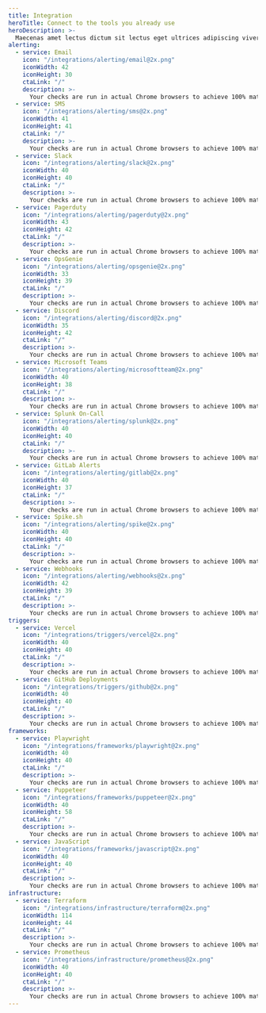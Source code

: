```yaml
---
title: Integration
heroTitle: Connect to the tools you already use
heroDescription: >-
  Maecenas amet lectus dictum sit lectus eget ultrices adipiscing viverra. Nullam viverra et, dui risus, ut. Vitae nec nulla mattis tortor. Metus volutpat malesuada id.
alerting:
  - service: Email
    icon: "/integrations/alerting/email@2x.png"
    iconWidth: 42
    iconHeight: 30
    ctaLink: "/"
    description: >-
      Your checks are run in actual Chrome browsers to achieve 100% match with real world conditions.
  - service: SMS
    icon: "/integrations/alerting/sms@2x.png"
    iconWidth: 41
    iconHeight: 41
    ctaLink: "/"
    description: >-
      Your checks are run in actual Chrome browsers to achieve 100% match with real world conditions.
  - service: Slack
    icon: "/integrations/alerting/slack@2x.png"
    iconWidth: 40
    iconHeight: 40
    ctaLink: "/"
    description: >-
      Your checks are run in actual Chrome browsers to achieve 100% match with real world conditions.
  - service: Pagerduty
    icon: "/integrations/alerting/pagerduty@2x.png"
    iconWidth: 43
    iconHeight: 42
    ctaLink: "/"
    description: >-
      Your checks are run in actual Chrome browsers to achieve 100% match with real world conditions.
  - service: OpsGenie
    icon: "/integrations/alerting/opsgenie@2x.png"
    iconWidth: 33
    iconHeight: 39
    ctaLink: "/"
    description: >-
      Your checks are run in actual Chrome browsers to achieve 100% match with real world conditions.
  - service: Discord
    icon: "/integrations/alerting/discord@2x.png"
    iconWidth: 35
    iconHeight: 42
    ctaLink: "/"
    description: >-
      Your checks are run in actual Chrome browsers to achieve 100% match with real world conditions.
  - service: Microsoft Teams
    icon: "/integrations/alerting/microsoftteam@2x.png"
    iconWidth: 40
    iconHeight: 38
    ctaLink: "/"
    description: >-
      Your checks are run in actual Chrome browsers to achieve 100% match with real world conditions.
  - service: Splunk On-Call
    icon: "/integrations/alerting/splunk@2x.png"
    iconWidth: 40
    iconHeight: 40
    ctaLink: "/"
    description: >-
      Your checks are run in actual Chrome browsers to achieve 100% match with real world conditions.
  - service: GitLab Alerts
    icon: "/integrations/alerting/gitlab@2x.png"
    iconWidth: 40
    iconHeight: 37
    ctaLink: "/"
    description: >-
      Your checks are run in actual Chrome browsers to achieve 100% match with real world conditions.
  - service: Spike.sh
    icon: "/integrations/alerting/spike@2x.png"
    iconWidth: 40
    iconHeight: 40
    ctaLink: "/"
    description: >-
      Your checks are run in actual Chrome browsers to achieve 100% match with real world conditions.
  - service: Webhooks
    icon: "/integrations/alerting/webhooks@2x.png"
    iconWidth: 42
    iconHeight: 39
    ctaLink: "/"
    description: >-
      Your checks are run in actual Chrome browsers to achieve 100% match with real world conditions.
triggers:
  - service: Vercel
    icon: "/integrations/triggers/vercel@2x.png"
    iconWidth: 40
    iconHeight: 40
    ctaLink: "/"
    description: >-
      Your checks are run in actual Chrome browsers to achieve 100% match with real world conditions.
  - service: GitHub Deployments
    icon: "/integrations/triggers/github@2x.png"
    iconWidth: 40
    iconHeight: 40
    ctaLink: "/"
    description: >-
      Your checks are run in actual Chrome browsers to achieve 100% match with real world conditions.
frameworks:
  - service: Playwright
    icon: "/integrations/frameworks/playwright@2x.png"
    iconWidth: 40
    iconHeight: 40
    ctaLink: "/"
    description: >-
      Your checks are run in actual Chrome browsers to achieve 100% match with real world conditions.
  - service: Puppeteer
    icon: "/integrations/frameworks/puppeteer@2x.png"
    iconWidth: 40
    iconHeight: 58
    ctaLink: "/"
    description: >-
      Your checks are run in actual Chrome browsers to achieve 100% match with real world conditions.
  - service: JavaScript
    icon: "/integrations/frameworks/javascript@2x.png"
    iconWidth: 40
    iconHeight: 40
    ctaLink: "/"
    description: >-
      Your checks are run in actual Chrome browsers to achieve 100% match with real world conditions.
infrastructure:
  - service: Terraform
    icon: "/integrations/infrastructure/terraform@2x.png"
    iconWidth: 114
    iconHeight: 44
    ctaLink: "/"
    description: >-
      Your checks are run in actual Chrome browsers to achieve 100% match with real world conditions.
  - service: Prometheus
    icon: "/integrations/infrastructure/prometheus@2x.png"
    iconWidth: 40
    iconHeight: 40
    ctaLink: "/"
    description: >-
      Your checks are run in actual Chrome browsers to achieve 100% match with real world conditions.
---
```

